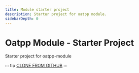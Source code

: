 ```yaml
---
title: Module starter project 
description: Starter project for oatpp module.
sidebarDepth: 0
---
```


# Oatpp Module - Starter Project <seo/>

Starter project for oatpp-module

::: tip
[CLONE FROM GITHUB](https://github.com/oatpp/oatpp-starter-module)
:::
